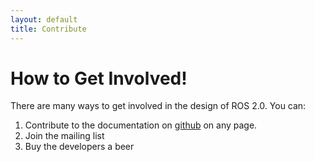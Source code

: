 ```yaml
---
layout: default
title: Contribute
---
```


# How to Get Involved!

There are many ways to get involved in the design of ROS 2.0. You can:

 1. Contribute to the documentation on [github](https://github.com/ros2/design) on any page.
 2. Join the mailing list
 3. Buy the developers a beer
